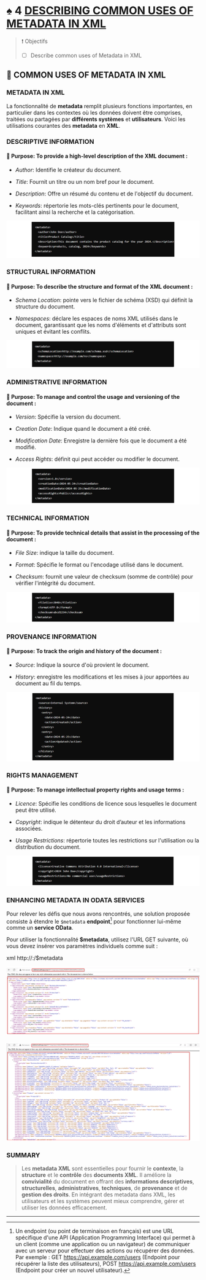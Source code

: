 # ♠ 4 [DESCRIBING COMMON USES OF METADATA IN XML](https://learning.sap.com/learning-journeys/developing-with-sap-integration-suite/describing-common-uses-of-metadata-in-xml)

> :exclamation: Objectifs
>
> - [ ] Describe common uses of Metadata in XML

## :closed_book: COMMON USES OF METADATA IN XML

### METADATA IN XML

La fonctionnalité de **metadata** remplit plusieurs fonctions importantes, en particulier dans les contextes où les données doivent être comprises, traitées ou partagées par **différents systèmes** et **utilisateurs**. Voici les utilisations courantes des **metadata** en **XML**.

### DESCRIPTIVE INFORMATION

#### :small_red_triangle_down: **Purpose: To provide a high-level description of the XML document** :

- _Author_: Identifie le créateur du document.

- _Title_: Fournit un titre ou un nom bref pour le document.

- _Description_: Offre un résumé du contenu et de l'objectif du document.

- _Keywords_: répertorie les mots-clés pertinents pour le document, facilitant ainsi la recherche et la catégorisation.

![](./RESSOURCES/descriptive_information_exam.png)

### STRUCTURAL INFORMATION

#### :small_red_triangle_down: **Purpose: To describe the structure and format of the XML document** :

- _Schema Location_: pointe vers le fichier de schéma (XSD) qui définit la structure du document.

- _Namespaces_: déclare les espaces de noms XML utilisés dans le document, garantissant que les noms d'éléments et d'attributs sont uniques et évitant les conflits.

![](./RESSOURCES/structural_information_example.png)

### ADMINISTRATIVE INFORMATION

#### :small_red_triangle_down: **Purpose: To manage and control the usage and versioning of the document** :

- _Version_: Spécifie la version du document.

- _Creation Date_: Indique quand le document a été créé.

- _Modification Date_: Enregistre la dernière fois que le document a été modifié.

- _Access Rights_: définit qui peut accéder ou modifier le document.

![](./RESSOURCES/admin_information_exam.png)

### TECHNICAL INFORMATION

#### :small_red_triangle_down: **Purpose: To provide technical details that assist in the processing of the document** :

- _File Size_: indique la taille du document.

- _Format_: Spécifie le format ou l'encodage utilisé dans le document.

- _Checksum_: fournit une valeur de checksum (somme de contrôle) pour vérifier l'intégrité du document.

![](./RESSOURCES/technical_information_example.png)

### PROVENANCE INFORMATION

#### :small_red_triangle_down: **Purpose: To track the origin and history of the document** :

- _Source_: Indique la source d'où provient le document.

- _History_: enregistre les modifications et les mises à jour apportées au document au fil du temps.

![](./RESSOURCES/provenance_information_example.png)

### RIGHTS MANAGEMENT

#### :small_red_triangle_down: Purpose: **To manage intellectual property rights and usage terms** :

- _Licence_: Spécifie les conditions de licence sous lesquelles le document peut être utilisé.

- _Copyright_: indique le détenteur du droit d’auteur et les informations associées.

- _Usage Restrictions_: répertorie toutes les restrictions sur l'utilisation ou la distribution du document.

![](./RESSOURCES/rights_management_example.png)

### ENHANCING METADATA IN ODATA SERVICES

Pour relever les défis que nous avons rencontrés, une solution proposée consiste à étendre le `$metadata` **endpoint**[^1] pour fonctionner lui-même comme un **service OData**.

Pour utiliser la fonctionnalité **$metadata**, utilisez l'URL GET suivante, où vous devez insérer vos paramètres individuels comme suit :

xml
http://<yourAPI>:<PORT>/$metadata

![](./RESSOURCES/gwsample_xml_sample.png)

![](./RESSOURCES/metadata_from_gwsample.png)

### SUMMARY

> Les **metadata XML** sont essentielles pour fournir le **contexte**, la **structure** et le **contrôle** des **documents XML**. Il améliore la **convivialité** du document en offrant des **informations descriptives**, **structurelles**, **administratives**, **techniques**, de **provenance** et de **gestion des droits**. En intégrant des metadata dans XML, les utilisateurs et les systèmes peuvent mieux comprendre, gérer et utiliser les données efficacement.

---

[^1]: Un endpoint (ou point de terminaison en français) est une URL spécifique d'une API (Application Programming Interface) qui permet à un client (comme une application ou un navigateur) de communiquer avec un serveur pour effectuer des actions ou récupérer des données. Par exemple : GET https://api.example.com/users (Endpoint pour récupérer la liste des utilisateurs), POST https://api.example.com/users (Endpoint pour créer un nouvel utilisateur).
